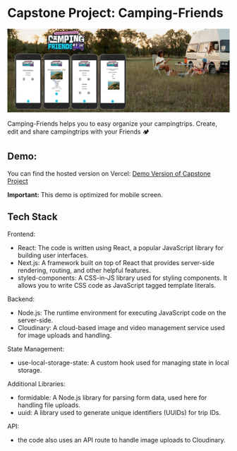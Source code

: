 # Capstone Project: Camping-Friends

![Camping-Friends](/public/capstone_header.png)

Camping-Friends helps you to easy organize your campingtrips. Create, edit and share campingtrips with your Friends 🏕

## Demo:

You can find the hosted version on Vercel: [Demo Version of Capstone Project](https://camping-friends.vercel.app/)

**Important:** This demo is optimized for mobile screen.

## Tech Stack

Frontend:

- React: The code is written using React, a popular JavaScript library for building user interfaces.
- Next.js: A framework built on top of React that provides server-side rendering, routing, and other helpful features.
- styled-components: A CSS-in-JS library used for styling components. It allows you to write CSS code as JavaScript tagged template literals.

Backend:

- Node.js: The runtime environment for executing JavaScript code on the server-side.
- Cloudinary: A cloud-based image and video management service used for image uploads and handling.

State Management:

- use-local-storage-state: A custom hook used for managing state in local storage.

Additional Libraries:

- formidable: A Node.js library for parsing form data, used here for handling file uploads.
- uuid: A library used to generate unique identifiers (UUIDs) for trip IDs.

API:

- the code also uses an API route to handle image uploads to Cloudinary.
